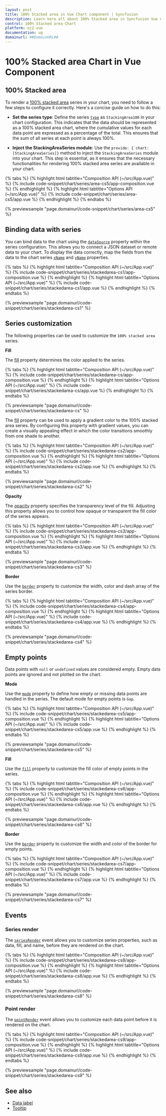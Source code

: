 ```yaml
---
layout: post
title: 100% Stacked area in Vue Chart component | Syncfusion
description: Learn here all about 100% Stacked area in Syncfusion Vue Chart component of Syncfusion Essential JS 2 and more.
control: 100% Stacked area Chart
platform: ej2-vue
documentation: ug
domainurl: ##DomainURL##
---
```


# 100% Stacked area Chart in Vue Component

## 100% Stacked area

To render a [100% stacked area](https://www.syncfusion.com/vue-components/vue-charts/chart-types/100-stacked-area-chart) series in your chart, you need to follow a few steps to configure it correctly. Here's a concise guide on how to do this:

* **Set the series type**: Define the series [`type`](https://ej2.syncfusion.com/vue/documentation/api/chart/series/#type) as `StackingArea100` in your chart configuration. This indicates that the data should be represented as a 100% stacked area chart, where the cumulative values for each data point are expressed as a percentage of the total. This ensures that the sum of all series at each point is always 100%.

* **Inject the StackingAreaSeries module**: Use the `provide: { chart: [StackingAreaSeries]}` method to inject the `StackingAreaSeries` module into your chart. This step is essential, as it ensures that the necessary functionalities for rendering 100% stacked area series are available in your chart.

{% tabs %}
{% highlight html tabtitle="Composition API (~/src/App.vue)" %}
{% include code-snippet/chart/series/area-cs5/app-composition.vue %}
{% endhighlight %}
{% highlight html tabtitle="Options API (~/src/App.vue)" %}
{% include code-snippet/chart/series/area-cs5/app.vue %}
{% endhighlight %}
{% endtabs %}
        
{% previewsample "page.domainurl/code-snippet/chart/series/area-cs5" %}

## Binding data with series

You can bind data to the chart using the [`dataSource`](https://ej2.syncfusion.com/vue/documentation/api/chart/series/#datasource) property within the series configuration. This allows you to connect a JSON dataset or remote data to your chart. To display the data correctly, map the fields from the data to the chart series [`xName`](https://ej2.syncfusion.com/vue/documentation/api/chart/series/#xname) and [`yName`](https://ej2.syncfusion.com/vue/documentation/api/chart/series/#yname) properties.

{% tabs %}
{% highlight html tabtitle="Composition API (~/src/App.vue)" %}
{% include code-snippet/chart/series/stackedarea-cs1/app-composition.vue %}
{% endhighlight %}
{% highlight html tabtitle="Options API (~/src/App.vue)" %}
{% include code-snippet/chart/series/stackedarea-cs1/app.vue %}
{% endhighlight %}
{% endtabs %}
        
{% previewsample "page.domainurl/code-snippet/chart/series/stackedarea-cs1" %}

## Series customization

The following properties can be used to customize the `100% stacked area` series.

**Fill**

The [fill](https://ej2.syncfusion.com/vue/documentation/api/chart/series/#fill) property determines the color applied to the series.

{% tabs %}
{% highlight html tabtitle="Composition API (~/src/App.vue)" %}
{% include code-snippet/chart/series/stackedarea-cs/app-composition.vue %}
{% endhighlight %}
{% highlight html tabtitle="Options API (~/src/App.vue)" %}
{% include code-snippet/chart/series/stackedarea-cs/app.vue %}
{% endhighlight %}
{% endtabs %}
        
{% previewsample "page.domainurl/code-snippet/chart/series/stackedarea-cs" %}

The [fill](https://ej2.syncfusion.com/vue/documentation/api/chart/series/#fill) property can be used to apply a gradient color to the 100% stacked area series. By configuring this property with gradient values, you can create a visually appealing effect in which the color transitions smoothly from one shade to another.

{% tabs %}
{% highlight html tabtitle="Composition API (~/src/App.vue)" %}
{% include code-snippet/chart/series/stackedarea-cs2/app-composition.vue %}
{% endhighlight %}
{% highlight html tabtitle="Options API (~/src/App.vue)" %}
{% include code-snippet/chart/series/stackedarea-cs2/app.vue %}
{% endhighlight %}
{% endtabs %}
        
{% previewsample "page.domainurl/code-snippet/chart/series/stackedarea-cs2" %}

**Opacity**

The [opacity](https://ej2.syncfusion.com/vue/documentation/api/chart/series/#opacity) property specifies the transparency level of the fill. Adjusting this property allows you to control how opaque or transparent the fill color of the series appears.

{% tabs %}
{% highlight html tabtitle="Composition API (~/src/App.vue)" %}
{% include code-snippet/chart/series/stackedarea-cs3/app-composition.vue %}
{% endhighlight %}
{% highlight html tabtitle="Options API (~/src/App.vue)" %}
{% include code-snippet/chart/series/stackedarea-cs3/app.vue %}
{% endhighlight %}
{% endtabs %}
        
{% previewsample "page.domainurl/code-snippet/chart/series/stackedarea-cs3" %}

**Border**

Use the [`border`](https://ej2.syncfusion.com/vue/documentation/api/chart/series/#border) property to customize the width, color and dash array of the series border.

{% tabs %}
{% highlight html tabtitle="Composition API (~/src/App.vue)" %}
{% include code-snippet/chart/series/stackedarea-cs4/app-composition.vue %}
{% endhighlight %}
{% highlight html tabtitle="Options API (~/src/App.vue)" %}
{% include code-snippet/chart/series/stackedarea-cs4/app.vue %}
{% endhighlight %}
{% endtabs %}
        
{% previewsample "page.domainurl/code-snippet/chart/series/stackedarea-cs4" %}

## Empty points

Data points with `null` or `undefined` values are considered empty. Empty data points are ignored and not plotted on the chart.

**Mode**

Use the [`mode`](https://ej2.syncfusion.com/vue/documentation/api/chart/emptyPointSettings/#mode) property to define how empty or missing data points are handled in the series. The default mode for empty points is `Gap`.

{% tabs %}
{% highlight html tabtitle="Composition API (~/src/App.vue)" %}
{% include code-snippet/chart/series/stackedarea-cs5/app-composition.vue %}
{% endhighlight %}
{% highlight html tabtitle="Options API (~/src/App.vue)" %}
{% include code-snippet/chart/series/stackedarea-cs5/app.vue %}
{% endhighlight %}
{% endtabs %}
        
{% previewsample "page.domainurl/code-snippet/chart/series/stackedarea-cs5" %}

**Fill**

Use the [`fill`](https://ej2.syncfusion.com/vue/documentation/api/chart/emptyPointSettings/#fill) property to customize the fill color of empty points in the series.

{% tabs %}
{% highlight html tabtitle="Composition API (~/src/App.vue)" %}
{% include code-snippet/chart/series/stackedarea-cs6/app-composition.vue %}
{% endhighlight %}
{% highlight html tabtitle="Options API (~/src/App.vue)" %}
{% include code-snippet/chart/series/stackedarea-cs6/app.vue %}
{% endhighlight %}
{% endtabs %}
        
{% previewsample "page.domainurl/code-snippet/chart/series/stackedarea-cs6" %}

**Border**

Use the [`border`](https://ej2.syncfusion.com/vue/documentation/api/chart/emptyPointSettings/#border) property to customize the width and color of the border for empty points.

{% tabs %}
{% highlight html tabtitle="Composition API (~/src/App.vue)" %}
{% include code-snippet/chart/series/stackedarea-cs7/app-composition.vue %}
{% endhighlight %}
{% highlight html tabtitle="Options API (~/src/App.vue)" %}
{% include code-snippet/chart/series/stackedarea-cs7/app.vue %}
{% endhighlight %}
{% endtabs %}
        
{% previewsample "page.domainurl/code-snippet/chart/series/stackedarea-cs7" %}

## Events

### Series render

The [`seriesRender`](https://ej2.syncfusion.com/vue/documentation/api/chart#seriesrender) event allows you to customize series properties, such as data, fill, and name, before they are rendered on the chart.

{% tabs %}
{% highlight html tabtitle="Composition API (~/src/App.vue)" %}
{% include code-snippet/chart/series/stackedarea-cs8/app-composition.vue %}
{% endhighlight %}
{% highlight html tabtitle="Options API (~/src/App.vue)" %}
{% include code-snippet/chart/series/stackedarea-cs8/app.vue %}
{% endhighlight %}
{% endtabs %}
        
{% previewsample "page.domainurl/code-snippet/chart/series/stackedarea-cs8" %}

### Point render

The [`pointRender`](https://ej2.syncfusion.com/vue/documentation/api/chart#pointrender) event allows you to customize each data point before it is rendered on the chart.

{% tabs %}
{% highlight html tabtitle="Composition API (~/src/App.vue)" %}
{% include code-snippet/chart/series/stackedarea-cs9/app-composition.vue %}
{% endhighlight %}
{% highlight html tabtitle="Options API (~/src/App.vue)" %}
{% include code-snippet/chart/series/stackedarea-cs9/app.vue %}
{% endhighlight %}
{% endtabs %}
        
{% previewsample "page.domainurl/code-snippet/chart/series/stackedarea-cs9" %}

## See also

* [Data label](../data-labels/)
* [Tooltip](../tool-tip/)